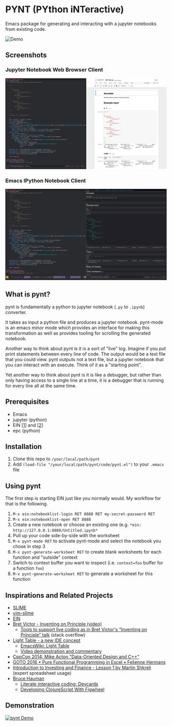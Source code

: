 # PYNT (PYthon iNTeractive)

Emacs package for generating and interacting with a jupyter notebooks from existing code.

![Demo](/img/demo.gif)

## Screenshots

### Jupyter Notebook Web Browser Client

![Browser](/img/browser.png)

### Emacs IPython Notebook Client

![EIN](/img/ein.png)

## What is pynt?

pynt is fundamentally a python to jupyter notebook (`.py` to `.ipynb`) converter.

It takes as input a python file and produces a jupyter notebook. pynt-mode is an emacs minor mode which provides an interface for making this transformation as well as provides tooling for scrolling the generated notebook.

Another way to think about pynt is it is a sort of "live" log. Imagine if you put print statements between every line of code. The output would be a text file that you could view. pynt outputs not a text file, but a jupyter notebook that you can interact with an execute. Think of it as a "starting point".

Yet another way to think about pynt is it is like a debugger, but rather than only having access to a single line at a time, it is a debugger that is running for every line all at the same time.

## Prerequisites

- Emacs
- jupyter (python)
- EIN [[1]](http://millejoh.github.io/emacs-ipython-notebook/) and [[2]](https://github.com/millejoh/emacs-ipython-notebook)
- epc (python)

## Installation

1. Clone this repo to `/your/local/path/pynt`
2. Add `(load-file "/your/local/path/pynt/code/pynt.el")` to your `.emacs` file

## Using pynt

The first step is starting EIN just like you normally would. My workflow for that is the following.

1. `M-x ein:notebooklist-login RET 8888 RET my-secret-password RET`
2. `M-x ein:notebooklist-open RET 8888`
3. Create a new notebook or choose an existing one (e.g. `*ein: http://127.0.0.1:8888/Untitled.ipynb*`
4. Pull up your code side-by-side with the worksheet
5. `M-x pynt-mode RET` to activate pynt-mode and select the notebook you chose in step 3
6. `M-x pynt-generate-worksheet RET` to create blank worksheets for each function and "outside" context
7. Switch to context buffer you want to inspect (i.e. `context=foo` buffer for a function `foo`)
8. `M-x pynt-generate-worksheet RET` to generate a worksheet for this function

## Inspirations and Related Projects

- [SLIME](https://common-lisp.net/project/slime/)
- [vim-slime](https://github.com/jpalardy/vim-slime)
- [EIN](http://millejoh.github.io/emacs-ipython-notebook/)
- [Bret Victor - Inventing on Principle (video)](https://vimeo.com/36579366)
    - [Tools to support live coding as in Bret Victor's “Inventing on Principle” talk](https://stackoverflow.com/questions/9448215/tools-to-support-live-coding-as-in-bret-victors-inventing-on-principle-talk)  (stack overflow)
- [Light Table - a new IDE concept](http://www.chris-granger.com/2012/04/12/light-table-a-new-ide-concept/)
    - [EmacsWiki: Light Table](https://www.emacswiki.org/emacs/LightTable)
    - [Video demonstration and commentary](https://www.youtube.com/watch?v=TgHvRcbYJ-8)
- [CppCon 2014: Mike Acton "Data-Oriented Design and C++"](https://www.youtube.com/watch?v=rX0ItVEVjHc)
- [GOTO 2016 • Pure Functional Programming in Excel • Felienne Hermans](https://www.youtube.com/watch?v=0yKf8TrLUOw)
- [Introduction to Investing and Finance - Lesson 1 by Martin Shkreli](https://www.youtube.com/watch?v=ARrNYyJEnFI&t=1379s)  (expert spreadsheet usage)
- [Bruce Hauman](http://rigsomelight.com/)
    - [Literate interactive coding: Devcards](https://www.youtube.com/watch?v=G7Z_g2fnEDg)
    - [Developing ClojureScript With Figwheel](https://www.youtube.com/watch?v=j-kj2qwJa_E)

## Demonstration

[![pynt Demo](http://img.youtube.com/vi/OkdkJ2fu_Oc/0.jpg)](http://www.youtube.com/watch?v=OkdkJ2fu_Oc "pynt Demo")
